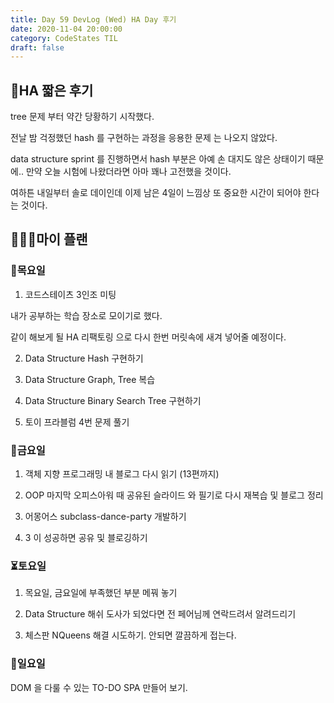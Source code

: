 ```yaml
---
title: Day 59 DevLog (Wed) HA Day 후기
date: 2020-11-04 20:00:00
category: CodeStates TIL
draft: false
---
```


## 👻HA 짧은 후기

tree 문제 부터 약간 당황하기 시작했다.

전날 밤 걱정했던 hash 를 구현하는 과정을 응용한 문제 는 나오지 않았다.

data structure sprint 를 진행하면서 hash 부분은 아예 손 대지도 않은 상태이기 때문에.. 만약 오늘 시험에 나왔더라면 아마 꽤나 고전했을 것이다.

여하튼 내일부터 솔로 데이인데 이제 남은 4일이 느낌상 또 중요한 시간이 되어야 한다는 것이다.

## 👨‍👩‍👧마이 플랜

### 🌲목요일

1. 코드스테이츠 3인조 미팅

내가 공부하는 학습 장소로 모이기로 했다.

같이 해보게 될 HA 리팩토링 으로 다시 한번 머릿속에 새겨 넣어줄 예정이다.

2. Data Structure Hash 구현하기

3. Data Structure Graph, Tree 복습

4. Data Structure Binary Search Tree 구현하기

5. 토이 프라블럼 4번 문제 풀기

### 🏅금요일

1. 객체 지향 프로그래밍 내 블로그 다시 읽기 (13편까지)

2. OOP 마지막 오피스아워 때 공유된 슬라이드 와 필기로 다시 재복습 및 블로그 정리

3. 어몽어스 subclass-dance-party 개발하기

4. 3 이 성공하면 공유 및 블로깅하기

### ⏳토요일

1. 목요일, 금요일에 부족했던 부분 메꿔 놓기

2. Data Structure 해쉬 도사가 되었다면 전 페어님께 연락드려서 알려드리기

3. 체스판 NQueens 해결 시도하기. 안되면 깔끔하게 접는다.

### 🌅일요일

DOM 을 다룰 수 있는 TO-DO SPA 만들어 보기.
